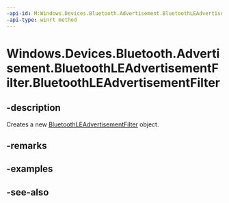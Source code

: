 ```yaml
---
-api-id: M:Windows.Devices.Bluetooth.Advertisement.BluetoothLEAdvertisementFilter.#ctor
-api-type: winrt method
---
```


<!-- Method syntax
public BluetoothLEAdvertisementFilter()
-->

# Windows.Devices.Bluetooth.Advertisement.BluetoothLEAdvertisementFilter.BluetoothLEAdvertisementFilter

## -description
Creates a new [BluetoothLEAdvertisementFilter](bluetoothleadvertisementfilter.md) object.

## -remarks

## -examples

## -see-also
